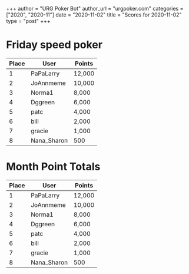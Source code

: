 +++
author = "URG Poker Bot"
author_url = "urgpoker.com"
categories = ["2020", "2020-11"]
date = "2020-11-02"
title = "Scores for 2020-11-02"
type = "post"
+++
# Friday speed poker

| Place | User | Points |
|-------|------|--------|
| 1 | PaPaLarry | 12,000 |
| 2 | JoAnnmeme | 10,000 |
| 3 | Norma1 | 8,000 |
| 4 | Dggreen | 6,000 |
| 5 | patc | 4,000 |
| 6 | bill | 2,000 |
| 7 | gracie | 1,000 |
| 8 | Nana_Sharon | 500 |

# Month Point Totals

| Place | User | Points |
|-------|------|--------|
| 1 | PaPaLarry | 12,000 |
| 2 | JoAnnmeme | 10,000 |
| 3 | Norma1 | 8,000 |
| 4 | Dggreen | 6,000 |
| 5 | patc | 4,000 |
| 6 | bill | 2,000 |
| 7 | gracie | 1,000 |
| 8 | Nana_Sharon | 500 |
